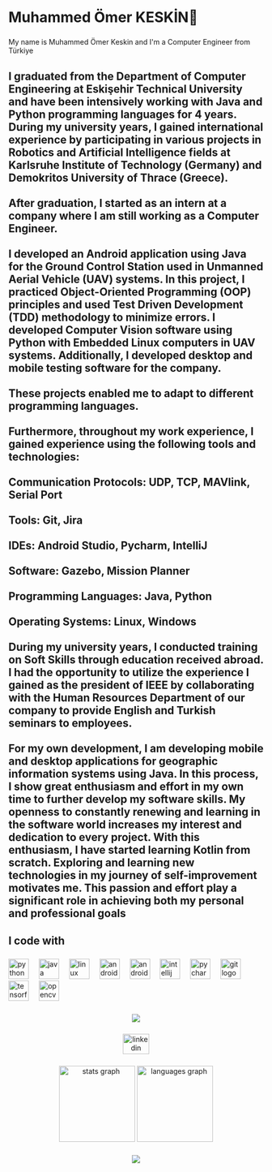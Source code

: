 <h1 align="left">Muhammed Ömer KESKİN👋</h1>

###

<p align="left">My name is Muhammed Ömer Keskin and I'm a Computer Engineer from Türkiye</p>

###

<h2 align="left">I graduated from the Department of Computer Engineering at Eskişehir Technical University and have been intensively working with Java and Python programming languages for 4 years. During my university years, I gained international experience by participating in various projects in Robotics and Artificial Intelligence fields at Karlsruhe Institute of Technology (Germany) and Demokritos University of Thrace (Greece).<br><br>After graduation, I started as an intern at a company where I am still working as a Computer Engineer.<br><br>I developed an Android application using Java for the Ground Control Station used in Unmanned Aerial Vehicle (UAV) systems. In this project, I practiced Object-Oriented Programming (OOP) principles and used Test Driven Development (TDD) methodology to minimize errors. I developed Computer Vision software using Python with Embedded Linux computers in UAV systems. Additionally, I developed desktop and mobile testing software for the company.<br><br>These projects enabled me to adapt to different programming languages.<br><br>Furthermore, throughout my work experience, I gained experience using the following tools and technologies:<br><br>Communication Protocols: UDP, TCP, MAVlink, Serial Port<br><br>Tools: Git, Jira<br><br>IDEs: Android Studio, Pycharm, IntelliJ<br><br>Software: Gazebo, Mission Planner<br><br>Programming Languages: Java, Python<br><br>Operating Systems: Linux, Windows<br><br>During my university years, I conducted training on Soft Skills through education received abroad. I had the opportunity to utilize the experience I gained as the president of IEEE by collaborating with the Human Resources Department of our company to provide English and Turkish seminars to employees.<br><br>For my own development, I am developing mobile and desktop applications for geographic information systems using Java. In this process, I show great enthusiasm and effort in my own time to further develop my software skills. My openness to constantly renewing and learning in the software world increases my interest and dedication to every project. With this enthusiasm, I have started learning Kotlin from scratch. Exploring and learning new technologies in my journey of self-improvement motivates me. This passion and effort play a significant role in achieving both my personal and professional goals</h2>

###

<h2 align="left">I code with</h2>

###

<div align="left">
  <img src="https://cdn.jsdelivr.net/gh/devicons/devicon/icons/python/python-original.svg" height="40" alt="python logo"  />
  <img width="12" />
  <img src="https://cdn.jsdelivr.net/gh/devicons/devicon/icons/java/java-original.svg" height="40" alt="java logo"  />
  <img width="12" />
  <img src="https://cdn.jsdelivr.net/gh/devicons/devicon/icons/linux/linux-original.svg" height="40" alt="linux logo"  />
  <img width="12" />
  <img src="https://cdn.jsdelivr.net/gh/devicons/devicon/icons/android/android-original.svg" height="40" alt="android logo"  />
  <img width="12" />
  <img src="https://cdn.jsdelivr.net/gh/devicons/devicon/icons/androidstudio/androidstudio-original.svg" height="40" alt="androidstudio logo"  />
  <img width="12" />
  <img src="https://cdn.jsdelivr.net/gh/devicons/devicon/icons/intellij/intellij-original.svg" height="40" alt="intellij logo"  />
  <img width="12" />
  <img src="https://cdn.jsdelivr.net/gh/devicons/devicon/icons/pycharm/pycharm-original.svg" height="40" alt="pycharm logo"  />
  <img width="12" />
  <img src="https://cdn.jsdelivr.net/gh/devicons/devicon/icons/git/git-original.svg" height="40" alt="git logo"  />
  <img width="12" />
  <img src="https://cdn.jsdelivr.net/gh/devicons/devicon/icons/tensorflow/tensorflow-original.svg" height="40" alt="tensorflow logo"  />
  <img width="12" />
  <img src="https://cdn.jsdelivr.net/gh/devicons/devicon/icons/opencv/opencv-original.svg" height="40" alt="opencv logo"  />
</div>

###

<div align="center">
  <img src="https://profile-counter.glitch.me/muhammedomerkeskin/count.svg?"  />
</div>

###

<div align="center">
  <a href="https://www.linkedin.com/in/muhammedomerkeskin/" target="_blank">
    <img src="https://raw.githubusercontent.com/maurodesouza/profile-readme-generator/master/src/assets/icons/social/linkedin/default.svg" width="52" height="40" alt="linkedin logo"  />
  </a>
</div>

###

<div align="center">
  <img src="https://github-readme-stats.vercel.app/api?username=muhammedomerkeskin&hide_title=false&hide_rank=false&show_icons=true&include_all_commits=true&count_private=true&disable_animations=false&theme=dracula&locale=en&hide_border=false&order=1" height="150" alt="stats graph"  />
  <img src="https://github-readme-stats.vercel.app/api/top-langs?username=muhammedomerkeskin&locale=en&hide_title=false&layout=compact&card_width=320&langs_count=5&theme=dracula&hide_border=false&order=2" height="150" alt="languages graph"  />
</div>

###

<div align="center">
  <img src="https://profile-counter.glitch.me/muhammedomerkeskin/count.svg?"  />
</div>

###
